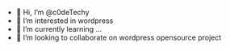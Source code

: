 - 👋 Hi, I’m @c0deTechy
- 👀 I’m interested in wordpress
- 🌱 I’m currently learning ...
- 💞️ I’m looking to collaborate on wordpress opensource project

<!---
c0deTechy/c0deTechy is a ✨ special ✨ repository because its `README.md` (this file) appears on your GitHub profile.
You can click the Preview link to take a look at your changes.
--->
